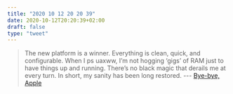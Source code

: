 ```yaml
---
title: "2020 10 12 20 20 39"
date: 2020-10-12T20:20:39+02:00
draft: false
type: "tweet"
---
```

> The new platform is a winner. Everything is clean, quick, and configurable. When I ps uaxww, I’m not hogging ‘gigs’ of RAM just to have things up and running. There’s no black magic that derails me at every turn. In short, my sanity has been long restored. --- [Bye-bye, Apple](http://blog.cretaria.com/posts/bye-bye-apple.html)
